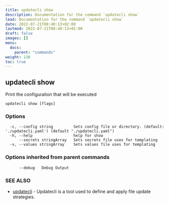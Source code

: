 ```yaml
---
title: updatecli show
description: Documentation for the command `updatecli show`
lead: Documentation for the command `updatecli show`
date: 2022-07-21T08:40:13+02:00
lastmod: 2022-07-21T08:40:13+02:00
draft: false
images: []
menu:
  docs:
    parent: "commands"
weight: 130
toc: true
---
```


## updatecli show

Print the configuration that will be executed

```
updatecli show [flags]
```

### Options

```
  -c, --config string         Sets config file or directory. (default: './updatecli.yaml') (default "./updatecli.yaml")
  -h, --help                  help for show
      --secrets stringArray   Sets secrets file uses for templating
  -v, --values stringArray    Sets values file uses for templating
```

### Options inherited from parent commands

```
      --debug   Debug Output
```

### SEE ALSO

* [updatecli](/docs/commands/updatecli)	 - Updatecli is a tool used to define and apply file update strategies. 

